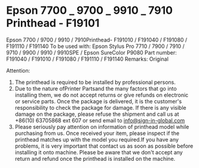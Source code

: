 # Epson 7700 _ 9700 _ 9910 _ 7910 Printhead - F19101

Epson 7700 / 9700 / 9910 / 7910Printhead- F191010 / F191040 / F191080 / F191110 / F191140
To be used with: Epson Stylus Pro 7710 / 7900 / 7910 / 9710 / 9900 / 9910 / 9910SPE / Epson SureColor P9080
Part number: F191040 / F191010 / F191080 / F191110 / F191140
Remarks: Original

Attention:
1. The printhead is required to be installed by professional persons.
2. Due to the nature ofPrinter Partsand the many factors that go into installing them, we do not accept returns or give refunds on electronic or service parts. Once the package is delivered, it is the customer's responsibility to check the package for damage. If there is any visible damage on the package, please refuse the shipment and call us at +86(10) 63705868 ext 607 or send email to info@sign-in-global.com
3. Please seriously pay attention on information of printhead model while purchasing from us. Once received your item, please inspect if the printhead matches up with the model you required.If you have any problems, it is very important that contact us as soon as possible before installing it onto machine. Please be aware that we don't accept any return and refund once the printhead is installed on the machine.
